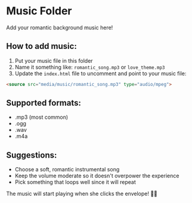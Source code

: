 # Music Folder

Add your romantic background music here!

## How to add music:
1. Put your music file in this folder
2. Name it something like: `romantic_song.mp3` or `love_theme.mp3`
3. Update the `index.html` file to uncomment and point to your music file:

```html
<source src="media/music/romantic_song.mp3" type="audio/mpeg">
```

## Supported formats:
- .mp3 (most common)
- .ogg 
- .wav
- .m4a

## Suggestions:
- Choose a soft, romantic instrumental song
- Keep the volume moderate so it doesn't overpower the experience
- Pick something that loops well since it will repeat

The music will start playing when she clicks the envelope! 🎵💕
